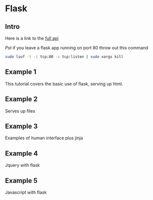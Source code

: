 # Flask

## Intro

Here is a link to the [full api](http://flask.pocoo.org/docs/1.0/api/ "Flask API Docs")

*Pst* if you leave a flask app running on port 80 throw out this command

```bash
sudo lsof -t -i tcp:80 -s tcp:listen | sudo xargs kill
```

## Example 1

This tutorial covers the basic use of flask, serving up html.

## Example 2

Serves up files

## Example 3

Examples of human interface plus jinja

## Example 4

Jquery with flask

## Example 5

Javascript with flask
